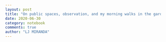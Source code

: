 ```yaml
---
layout: post
title: "On public spaces, observation, and my morning walks in the garden"
date: 2020-06-30
category: notebook
comments: true
author: "LJ MIRANDA"
---
```


